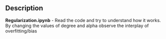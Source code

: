 ## Description
**Regularization.ipynb** - Read the code and try to understand how it works. By changing the values of degree and alpha observe the interplay of overfitting/bias </br>

